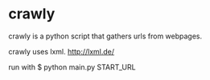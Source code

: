 # crawly

crawly is a python script that gathers urls from webpages.

crawly uses lxml. http://lxml.de/

run with $ python main.py START_URL
